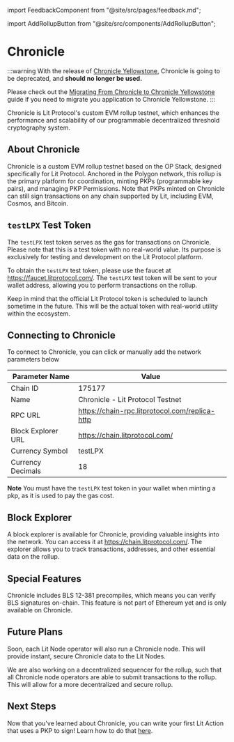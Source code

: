 import FeedbackComponent from "@site/src/pages/feedback.md";

import AddRollupButton from "@site/src/components/AddRollupButton";

# Chronicle

:::warning
With the release of [Chronicle Yellowstone](./chronicle-yellowstone), Chronicle is going to be deprecated, and **should no longer be used.**

Please check out the [Migrating From Chronicle to Chronicle Yellowstone](.././migrating-to-yellowstone) guide if you need to migrate you application to Chronicle Yellowstone.
:::

Chronicle is Lit Protocol's custom EVM rollup testnet, which enhances the performance and scalability of our programmable decentralized threshold cryptography system.

<AddRollupButton />

## About Chronicle

Chronicle is a custom EVM rollup testnet based on the OP Stack, designed specifically for Lit Protocol. Anchored in the Polygon network, this rollup is the primary platform for coordination, minting PKPs (programmable key pairs), and managing PKP Permissions. Note that PKPs minted on Chronicle can still sign transactions on any chain supported by Lit, including EVM, Cosmos, and Bitcoin.

## `testLPX` Test Token

The `testLPX` test token serves as the gas for transactions on Chronicle. Please note that this is a test token with no real-world value. Its purpose is exclusively for testing and development on the Lit Protocol platform.

To obtain the `testLPX` test token, please use the faucet at https://faucet.litprotocol.com/. The `testLPX` test token will be sent to your wallet address, allowing you to perform transactions on the rollup.

Keep in mind that the official Lit Protocol token is scheduled to launch sometime in the future. This will be the actual token with real-world utility within the ecosystem.

## Connecting to Chronicle

To connect to Chronicle, you can click <AddRollupButton /> or manually add the network parameters below

| Parameter Name     | Value                                          |
| ------------------ | ---------------------------------------------- |
| Chain ID           | 175177                                         |
| Name               | Chronicle - Lit Protocol Testnet               |
| RPC URL            | https://chain-rpc.litprotocol.com/replica-http |
| Block Explorer URL | https://chain.litprotocol.com/                 |
| Currency Symbol    | testLPX                                        |
| Currency Decimals  | 18                                             |

**Note** You must have the `testLPX` test token in your wallet when minting a pkp, as it is used to pay the gas cost.

## Block Explorer

A block explorer is available for Chronicle, providing valuable insights into the network. You can access it at https://chain.litprotocol.com/. The explorer allows you to track transactions, addresses, and other essential data on the rollup.

## Special Features

Chronicle includes BLS 12-381 precompiles, which means you can verify BLS signatures on-chain. This feature is not part of Ethereum yet and is only available on Chronicle.

## Future Plans

Soon, each Lit Node operator will also run a Chronicle node. This will provide instant, secure Chronicle data to the Lit Nodes.

We are also working on a decentralized sequencer for the rollup, such that all Chronicle node operators are able to submit transactions to the rollup. This will allow for a more decentralized and secure rollup.

## Next Steps

Now that you've learned about Chronicle, you can write your first Lit Action that uses a PKP to sign! Learn how to do that [here](../../sdk/serverless-signing/conditional-signing).

<FeedbackComponent/>
